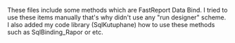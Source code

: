 These files include some methods which are FastReport Data Bind. I tried to use these items manually that's why didn't use any "run designer" scheme. I also added my code library (SqlKutuphane) how to use these methods such as SqlBinding_Rapor or etc.
